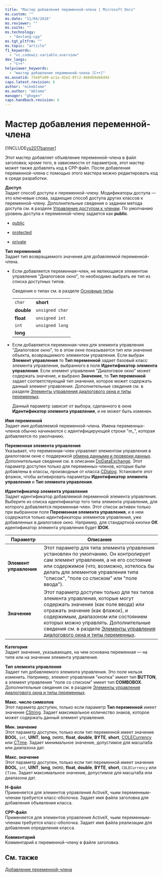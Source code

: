 ```yaml
---
title: "Мастер добавления переменной-члена | Microsoft Docs"
ms.custom: ""
ms.date: "11/04/2016"
ms.reviewer: ""
ms.suite: ""
ms.technology: 
  - "devlang-cpp"
ms.tgt_pltfrm: ""
ms.topic: "article"
f1_keywords: 
  - "vc.codewiz.variable.overview"
dev_langs: 
  - "C++"
helpviewer_keywords: 
  - "мастер добавления переменной-члена [C++]"
ms.assetid: 73e8fa99-ac1a-42e2-8fc2-4684b9eb6d4d
caps.latest.revision: 6
author: "mikeblome"
ms.author: "mblome"
manager: "ghogen"
caps.handback.revision: 6
---
```

# Мастер добавления переменной-члена
[!INCLUDE[vs2017banner](../assembler/inline/includes/vs2017banner.md)]

Этот мастер добавляет объявление переменной\-члена в файл заголовка; кроме того, в зависимости от параметров, этот мастер может также добавлять код в CPP\-файл.  После добавления переменной\-члена с помощью этого мастера можно редактировать код в среде разработки.  
  
 **Доступ**  
 Задает способ доступа к переменной\-члену.  Модификаторы доступа — это ключевые слова, задающие способ доступа других классов к переменной\-члену.  Дополнительные сведения о задании метода доступа см. в разделе [Управление доступом к членам](../cpp/member-access-control-cpp.md).  По умолчанию уровень доступа к переменной\-члену задается как **public**.  
  
-   [public](../cpp/public-cpp.md)  
  
-   [protected](../Topic/protected%20\(C++\).md)  
  
-   [private](../Topic/private%20\(C++\).md)  
  
 **Тип переменной**  
 Задает тип возвращаемого значения для добавляемой переменной\-члена.  
  
-   Если добавляется переменная\-член, не являющаяся элементом управления "Диалоговое окно", то необходимо выбрать ее тип из списка доступных типов.  
  
     Сведения о типах см. в разделе [Основные типы](../cpp/fundamental-types-cpp.md).  
  
    |||  
    |-|-|  
    |`char`|**short**|  
    |**double**|`unsigned char`|  
    |**float**|`unsigned int`|  
    |`int`|`unsigned long`|  
    |**long**||  
  
-   Если добавляется переменная\-член для элемента управления "Диалоговое окно", то в этом окне показывается тип или значение объекта, возвращаемого элементом управления.  Если выбран **Элемент управления** то **Тип переменной** задает базовый класс элемента управления, выбранного в поле **Идентификатор элемента управления**.  Если элемент управления "Диалоговое окно" может содержать значение, и выбрано **Значение**, то **Тип переменной** задает соответствующий тип значения, которое может содержать данный элемент управления.  Дополнительные сведения см. в разделе [Элементы управления диалогового окна и типы переменных](../Topic/Dialog%20Box%20Controls%20and%20Variable%20Types.md).  
  
     Данный параметр зависит от выбора, сделанного в окне **Идентификатор элемента управления**, и не может быть изменен.  
  
 **Имя переменной**  
 Задает имя добавляемой переменной\-члена.  Имена переменных\-членов обычно начинаются с идентифицирующей строки "m\_", которая добавляется по умолчанию.  
  
 **Переменная элемента управления**  
 Указывает, что переменная\-член управляет элементом управления в диалоговом окне с поддержкой [обмена данными и проверки данных](../mfc/dialog-data-exchange-and-validation.md).  Дополнительные сведения см. в описании [DoDataExchange](../Topic/CWnd::DoDataExchange.md).  Этот параметр доступен только для переменных\-членов, которые были добавлены в классы, производные от класса [CDialog](../mfc/reference/cdialog-class.md).  Установите этот флажок, чтобы активировать параметры **Идентификатор элемента управления** и **Тип элемента управления**.  
  
 **Идентификатор элемента управления**  
 Задает идентификатор добавляемой переменной элемента управления.  Выберите из списка идентификатор того типа элемента управления, для которого добавляется переменная\-член.  Этот список активен только при выбранном поле **Переменная элемента управления**, и в нем содержатся только идентификаторы элементов управления, уже добавленных в диалоговое окно.  Например, для стандартной кнопки **ОК** идентификатор элемента управления будет **IDOK**.  
  
|Параметр|Описание|  
|--------------|--------------|  
|**Элемент управления**|Этот параметр для типа элемента управления установлен по умолчанию.  Он контролирует сам элемент управления, а не его состояние или содержимое \(что, возможно, хотелось бы делать для элементов управления типа "список", "поле со списком" или "поле ввода"\).|  
|**Значение**|Этот параметр доступен только для тех типов элемента управления, которые могут содержать значение \(как поле ввода\) или отражать значение \(как флажок\), и содержимым, диапазоном или состоянием которых можно управлять.  Дополнительные сведения см. в разделе [Элементы управления диалогового окна и типы переменных](../Topic/Dialog%20Box%20Controls%20and%20Variable%20Types.md).|  
  
 **Категория**  
 Задает значение, указывающее, на чем основана переменная ― на типе или на значении элемента управления.  
  
 **Тип элемента управления**  
 Задает тип добавляемого элемента управления.  Это поле нельзя изменить.  Например, элемент управления "кнопка" имеет тип **BUTTON**, а элемент управления "поле со списком" имеет тип **COMBOBOX**.  Дополнительные сведения см. в разделе [Элементы управления диалогового окна и типы переменных](../Topic/Dialog%20Box%20Controls%20and%20Variable%20Types.md).  
  
 **Макс. число символов**  
 Этот параметр доступен, только если параметр **Тип переменной** имеет значение [CString](../atl-mfc-shared/reference/cstringt-class.md).  Задает максимальное количество знаков, которое может содержать данный элемент управления.  
  
 **Мин. значение**  
 Этот параметр доступен, только если тип переменной имеет значение **BOOL**, `int`, **UINT**, **long**, `DWORD`, **float**, **double**, **BYTE**, **short**, [COLECurrency](../Topic/COleCurrency%20Class.md) или [CTime](../Topic/CTime%20Class.md).  Задает минимальное значение, допустимое для масштаба или диапазона дат.  
  
 **Макс. значение**  
 Этот параметр доступен, только если тип переменной имеет значение **BOOL**, `int`, **UINT**, **long**, `DWORD`, **float**, **double**, **BYTE**, **short**, `COLECurrency` или `CTime`.  Задает максимальное значение, допустимое для масштаба или диапазона дат.  
  
 **H\-файл**  
 Применяется для элементов управления ActiveX, чьим переменным\-членам требуется класс\-оболочка.  Задает имя файла заголовка для добавления объявления класса.  
  
 **CPP\-файл**  
 Применяется для элементов управления ActiveX, чьим переменным\-членам требуется класс\-оболочка.  Задает имя файла реализации для добавления определения класса.  
  
 **Комментарий**  
 Комментарий к переменной\-члену в файле заголовка.  
  
## См. также  
 [Добавление переменной\-члена](../ide/adding-a-member-variable-visual-cpp.md)